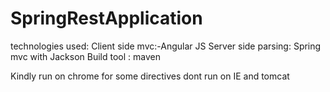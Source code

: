 # SpringRestApplication

technologies used:
Client side mvc:-Angular JS
Server side parsing: Spring mvc with Jackson
Build tool : maven

Kindly run on chrome for some directives dont run on IE and tomcat
